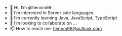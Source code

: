 - 👋 Hi, I’m @tiennm99
- 👀 I’m interested in Server side languages
- 🌱 I’m currently learning Java, JavaScript, TypeScript
- 💞️ I’m looking to collaborate on ...
- 📫 How to reach me: tiennm99@outlook.com

<!---
tiennm99/tiennm99 is a ✨ special ✨ repository because its `README.md` (this file) appears on your GitHub profile.
You can click the Preview link to take a look at your changes.
--->
